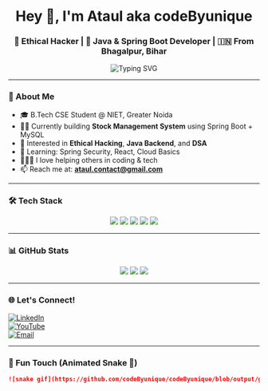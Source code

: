 <h1 align="center">Hey 👋, I'm Ataul aka codeByunique</h1>
<h3 align="center">🚀 Ethical Hacker | 🧠 Java & Spring Boot Developer | 🇮🇳 From Bhagalpur, Bihar</h3>

<p align="center">
  <img src="https://readme-typing-svg.herokuapp.com?font=Fira+Code&size=20&pause=1000&center=true&vCenter=true&width=440&lines=Learning+Ethical+Hacking+and+Java;Building+Spring+Boot+Projects;Exploring+Cybersecurity;Always+Curious+%F0%9F%A4%94" alt="Typing SVG" />
</p>

---

### 🚀 About Me

- 🎓 B.Tech CSE Student @ NIET, Greater Noida  
- 👨‍💻 Currently building **Stock Management System** using Spring Boot + MySQL  
- 🔐 Interested in **Ethical Hacking**, **Java Backend**, and **DSA**
- 🧠 Learning: Spring Security, React, Cloud Basics  
- 🧑‍🤝‍🧑 I love helping others in coding & tech  
- 📫 Reach me at: **ataul.contact@gmail.com**

---

### 🛠️ Tech Stack

<p align="center">
  <img src="https://img.shields.io/badge/Java-ED8B00?style=for-the-badge&logo=java&logoColor=white"/>
  <img src="https://img.shields.io/badge/SpringBoot-6DB33F?style=for-the-badge&logo=springboot&logoColor=white"/>
  <img src="https://img.shields.io/badge/MySQL-4479A1?style=for-the-badge&logo=mysql&logoColor=white"/>
  <img src="https://img.shields.io/badge/Linux-333333?style=for-the-badge&logo=linux&logoColor=white"/>
  <img src="https://img.shields.io/badge/Git-F05032?style=for-the-badge&logo=git&logoColor=white"/>
</p>

---

### 📊 GitHub Stats

<p align="center">
  <img src="https://github-readme-stats.vercel.app/api?username=codeByunique&show_icons=true&theme=radical" />
  <img src="https://github-readme-streak-stats.herokuapp.com/?user=codeByunique&theme=radical" />
  <img src="https://github-readme-stats.vercel.app/api/top-langs/?username=codeByunique&layout=compact&theme=radical" />
</p>

---

### 🌐 Let's Connect!

[![LinkedIn](https://img.shields.io/badge/LinkedIn-blue?style=for-the-badge&logo=linkedin)](https://linkedin.com/in/your-link)  
[![YouTube](https://img.shields.io/badge/YouTube-red?style=for-the-badge&logo=youtube)](https://youtube.com/@yourchannel)  
[![Email](https://img.shields.io/badge/Email-grey?style=for-the-badge&logo=gmail)](mailto:ataul.contact@gmail.com)

---

### 🐍 Fun Touch (Animated Snake 🐍)
```md
![snake gif](https://github.com/codeByunique/codeByunique/blob/output/github-contribution-grid-snake.svg)
